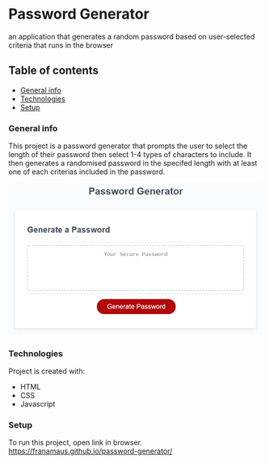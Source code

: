 # Password Generator

an application that generates a random password based on user-selected criteria that runs in the browser

## Table of contents
* [General info](#general-info)
* [Technologies](#technologies)
* [Setup](#setup)

### General info
This project is a password generator that prompts the user to select the length of their password then select 1-4 types of characters to include. It then generates a randomised password in the specifed length with at least one of each criterias included in the password.

![password generator demo](./Assets/03-javascript-homework-demo.png)
	
### Technologies
Project is created with:
* HTML
* CSS
* Javascript
	
### Setup
To run this project, open link in browser.
https://franamaus.github.io/password-generator/




